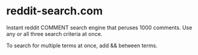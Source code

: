# reddit-search.com
Instant reddit COMMENT search engine that peruses 1000 comments. Use any or all three search criteria at once. 

To search for multiple terms at once, add && between terms. 

